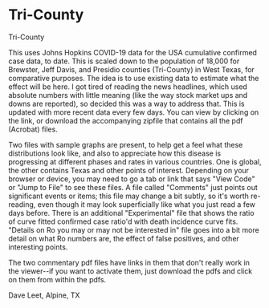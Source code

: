 # Tri-County
 Tri-County

This uses Johns Hopkins COVID-19 data for the USA cumulative confirmed case data, to date. This is scaled down to the population of 18,000 for Brewster, Jeff Davis, and Presidio counties (Tri-County) in West Texas, for comparative purposes. The idea is to use existing data to estimate what the effect will be here. I got tired of reading the news headlines, which used absolute numbers with little meaning (like the way stock market ups and downs are reported), so decided this was a way to address that. This is updated with more recent data every few days. You can view by clicking on the link, or download the accompanying zipfile that contains all the pdf (Acrobat) files.

Two files with sample graphs are present, to help get a feel what these distributions look like, and also to appreciate how this disease is progressing at different phases and rates in various countries. One is global, the other contains Texas and other points of interest. Depending on your browser or device, you may need to go a tab or link that says "View Code" or "Jump to File" to see these files. A file called "Comments" just points out significant events or items; this file may change a bit subtly, so it's worth re-reading, even though it may look superficially like what you just read a few days before. There is an additional "Experimental" file that shows the ratio of curve fitted confirmed case ratio'd with death incidence curve fits. "Details on Ro you may or may not be interested in" file goes into a bit more detail on what Ro numbers are, the effect of false positives, and other interesting points.

The two commentary pdf files have links in them that don't really work in the viewer--if you want to activate them, just download the pdfs and click on them from within the pdfs.

Dave Leet, Alpine, TX 
